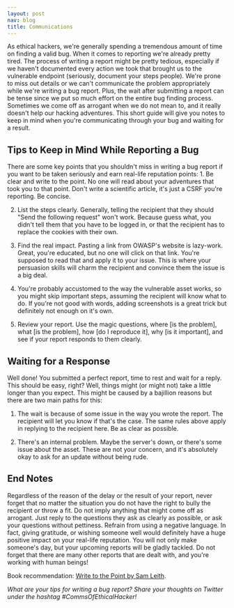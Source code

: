 ```yaml
---
layout: post
nav: blog
title: Communications
---
```


As ethical hackers, we're generally spending a tremendous amount of time on finding a valid bug. When it comes to reporting we're already pretty tired. The process of writing a report might be pretty tedious, especially if we haven't documented every action we took that brought us to the vulnerable endpoint (seriously, document your steps people). We're prone to miss out details or we can't communicate the problem appropriately while we're writing a bug report. Plus, the wait after submitting a report can be tense since we put so much effort on the entire bug finding process. Sometimes we come off as arrogant when we do not mean to, and it really doesn't help our hacking adventures. This short guide will give you notes to keep in mind when you're communicating through your bug and waiting for a result.

<h2>Tips to Keep in Mind While Reporting a Bug</h2>
There are some key points that you shouldn't miss in writing a bug report if you want to be taken seriously and earn real-life reputation points:
1. Be clear and write to the point. No one will read about your adventures that took you to that point. Don't write a scientific article, it's just a CSRF you're reporting. Be concise. 

2. List the steps clearly. Generally, telling the recipient that they should "Send the following request" won't work. Because guess what, you didn't tell them that you have to be logged in, or that the recipient has to replace the cookies with their own. 

3. Find the real impact. Pasting a link from OWASP's website is lazy-work. Great, you're educated, but no one will click on that link. You're supposed to read that and apply it to your issue. This is where your persuasion skills will charm the recipient and convince them the issue is a big deal.

4. You're probably accustomed to the way the vulnerable asset works, so you might skip important steps, assuming the recipient will know what to do. If you're not good with words, adding screenshots is a great trick but definitely not enough on it's own.

5. Review your report. Use the magic questions, where [is the problem], what [is the problem], how [do I reproduce it], why [is it important], and see if your report responds to them clearly.

<h2>Waiting for a Response</h2>
Well done! You submitted a perfect report, time to rest and wait for a reply. This should be easy, right? Well, things might (or might not) take a little longer than you expect. This might be caused by a bajillion reasons but there are two main paths for this:

1. The wait is because of some issue in the way you wrote the report. The recipient will let you know if that's the case. The same rules above apply in replying to the recipient here. Be as clear as possible. 

2. There's an internal problem. Maybe the server's down, or there's some issue about the asset. These are not your concern, and it's absolutely okay to ask for an update without being rude. 

<h2>End Notes</h2>
Regardless of the reason of the delay or the result of your report, never forget that no matter the situation you do not have the right to bully the recipient or throw a fit. Do not imply anything that might come off as arrogant. Just reply to the questions they ask as clearly as possible, or ask your questions without pettiness. Refrain from using a negative language. In fact, giving gratitude, or wishing someone well would definitely have a huge positive impact on your real-life reputation. You will not only make someone's day, but your upcoming reports will be gladly tackled. Do not forget that there are many other reports that are dealt with, and you're working with human beings! 

Book recommendation: <a href="https://www.amazon.com/Write-Point-Fundamentals-Writing-Purpose/dp/1615194622">Write to the Point by Sam Leith</a>.

<em>What are your tips for writing a bug report? Share your thoughts on Twitter under the hashtag #CommsOfEthicalHacker!</em>
